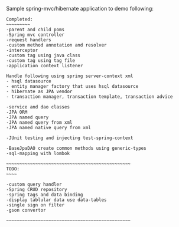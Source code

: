 Sample spring-mvc/hibernate application to demo following:
~~~~~~~~~~~~~~~~~~~~~~~~~~~~~~~~~~~~~~~~~~~~~~~~~~~~~~~~~~~~
Completed:
~~~~~~~~~
-parent and child poms
-Spring mvc controller
-request handlers
-custom method annotation and resolver
-interceptor
-custom tag using java class
-custom tag using tag file
-application context listener

Handle following using spring server-context xml
- hsql datasource
- entity manager factory that uses hsql datasource
- hibernate as JPA vendor
- transaction manager, transaction template, transaction advice 

-service and dao classes
-JPA ORM
-JPA named query
-JPA named query from xml
-JPA named native query from xml

-JUnit testing and injecting test-spring-context

-BaseJpaDAO create common methods using generic-types
-sql-mapping with lombok

~~~~~~~~~~~~~~~~~~~~~~~~~~~~~~~~~~~~~~~~~~~~~~~
TODO:
~~~~

-custom query handler
-Spring CRUD repository
-spring tags and data binding
-display tablular data use data-tables
-single sign on filter
-gson convertor

~~~~~~~~~~~~~~~~~~~~~~~~~~~~~~~~~~~~~~~~~~~~~~~


